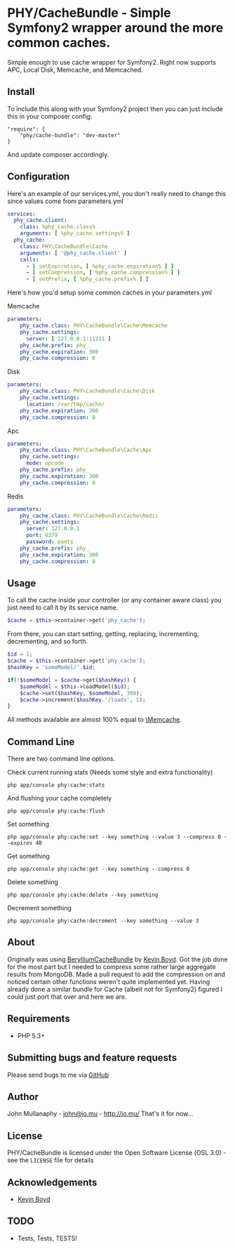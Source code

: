 PHY/CacheBundle - Simple Symfony2 wrapper around the more common caches.
================================================================================


Simple enough to use cache wrapper for Symfony2. Right now supports APC, Local Disk, Memcache, and Memcached.

Install
-----

To include this along with your Symfony2 project then you can just include this in your composer config:

```
"require": {
    "phy/cache-bundle": "dev-master"
}
```

And update composer accordingly.

Configuration
-----

Here's an example of our services.yml, you don't really need to change this since values come from parameters.yml

```yaml
services:
  phy_cache.client:
    class: %phy_cache.class%
    arguments: [ %phy_cache.settings% ]
  phy_cache:
    class: PHY\CacheBundle\Cache
    arguments: [ '@phy_cache.client' ]
    calls:
      - [ setExpiration, [ %phy_cache.expiration% ] ]
      - [ setCompression, [ %phy_cache.compression% ] ]
      - [ setPrefix, [ %phy_cache.prefix% ] ]
```

Here's how you'd setup some common caches in your parameters.yml

Memcache
```yaml
parameters:
    phy_cache.class: PHY\CacheBundle\Cache\Memcache
    phy_cache.settings:
      server: [ 127.0.0.1:11211 ]
    phy_cache.prefix: phy_
    phy_cache.expiration: 300
    phy_cache.compression: 0
```

Disk
```yaml
parameters:
    phy_cache.class: PHY\CacheBundle\Cache\Disk
    phy_cache.settings:
      location: /var/tmp/cache/
    phy_cache.expiration: 300
    phy_cache.compression: 0
```

Apc
```yaml
parameters:
    phy_cache.class: PHY\CacheBundle\Cache\Apc
    phy_cache.settings:
      mode: opcode
    phy_cache.prefix: phy_
    phy_cache.expiration: 300
    phy_cache.compression: 0
```

Redis
```yaml
parameters:
    phy_cache.class: PHY\CacheBundle\Cache\Redis
    phy_cache.settings:
      server: 127.0.0.1
      port: 6379
      password: pants
    phy_cache.prefix: phy_
    phy_cache.expiration: 300
    phy_cache.compression: 0
```

Usage
-----

To call the cache inside your controller (or any container aware class) you just need to call it by its service name.

```php
$cache = $this->container->get('phy_cache');
```

From there, you can start setting, getting, replacing, incrementing, decrementing, and so forth.

```php
$id = 1;
$cache = $this->container->get('phy_cache');
$hashKey = 'someModel/'.$id;

if(!$someModel = $cache->get($hashKey)) {
    $someModel = $this->loadModel($id);
    $cache->set($hashKey, $someModel, 300);
    $cache->increment($hashKey.'/loads', 1);
}
```

All methods available are almost 100% equal to [\Memcache](php.net/manual/en/class.memcache.php).

Command Line
------------

There are two command line options.

Check current running stats (Needs some style and extra functionality)
```
php app/console phy:cache:stats
```

And flushing your cache completely
```
php app/console phy:cache:flush
```

Set something
```
php app/console phy:cache:set --key something --value 3 --compress 0 --expires 40
```

Get something
```
php app/console phy:cache:get --key something --compress 0
```

Delete something
```
php app/console phy:cache:delete --key something
```

Decrement something
```
php app/console phy:cache:decrement --key something --value 3
```

About
-----

Originally was using [BerylliumCacheBundle](https://github.com/beryllium/CacheBundle) by
[Kevin Boyd](https://github.com/beryllium). Got the job done for the most part but I needed to compress some rather
large aggregate results from MongoDB. Made a pull request to add the compression on and noticed certain other functions
weren't quite implemented yet. Having already done a similar bundle for Cache (albeit not for Symfony2) figured I could
just port that over and here we are.

Requirements
------------

- PHP 5.3+

Submitting bugs and feature requests
------------------------------------

Please send bugs to me via
[GitHub](https://github.com/mullanaphy/CacheBundle/issues)

Author
------

John Mullanaphy - <john@jo.mu> - <http://jo.mu/>
That's it for now...

License
-------

PHY/CacheBundle is licensed under the Open Software License (OSL 3.0) -
see the `LICENSE` file for details

Acknowledgements
----------------

- [Kevin Boyd](https://github.com/beryllium)

TODO
----

- Tests, Tests, TESTS!

